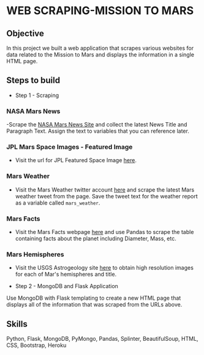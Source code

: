 # WEB SCRAPING-MISSION TO MARS

## Objective
In this project we built a web application that scrapes various websites for data related to the Mission to Mars and displays the information in a single HTML page. 

## Steps to build
- Step 1 - Scraping

### NASA Mars News

-Scrape the [NASA Mars News Site](https://mars.nasa.gov/news/) and collect the latest News Title and Paragraph Text. Assign the text to variables that you can reference later.

### JPL Mars Space Images - Featured Image

* Visit the url for JPL Featured Space Image [here](https://www.jpl.nasa.gov/spaceimages/?search=&category=Mars).

### Mars Weather

* Visit the Mars Weather twitter account [here](https://twitter.com/marswxreport?lang=en) and scrape the latest Mars weather tweet from the page. Save the tweet text for the weather report as a variable called `mars_weather`.

### Mars Facts

* Visit the Mars Facts webpage [here](http://space-facts.com/mars/) and use Pandas to scrape the table containing facts about the planet including Diameter, Mass, etc.


### Mars Hemispheres

* Visit the USGS Astrogeology site [here](https://astrogeology.usgs.gov/search/results?q=hemisphere+enhanced&k1=target&v1=Mars) to obtain high resolution images for each of Mar's hemispheres and title.

- Step 2 - MongoDB and Flask Application

Use MongoDB with Flask templating to create a new HTML page that displays all of the information that was scraped from the URLs above.

## Skills
Python, Flask, MongoDB, PyMongo, Pandas, Splinter, BeautifulSoup, HTML, CSS, Bootstrap, Heroku
